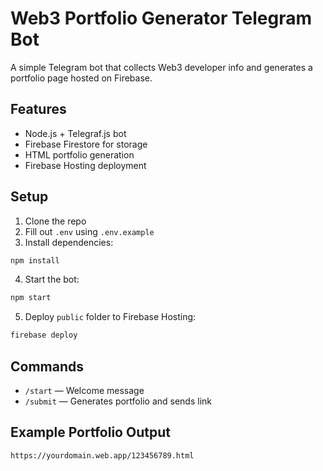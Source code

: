 # Web3 Portfolio Generator Telegram Bot

A simple Telegram bot that collects Web3 developer info and generates a portfolio page hosted on Firebase.

## Features
- Node.js + Telegraf.js bot
- Firebase Firestore for storage
- HTML portfolio generation
- Firebase Hosting deployment

## Setup
1. Clone the repo
2. Fill out `.env` using `.env.example`
3. Install dependencies:
```bash
npm install
```
4. Start the bot:
```bash
npm start
```
5. Deploy `public` folder to Firebase Hosting:
```bash
firebase deploy
```

## Commands
- `/start` — Welcome message
- `/submit` — Generates portfolio and sends link

## Example Portfolio Output
`https://yourdomain.web.app/123456789.html`